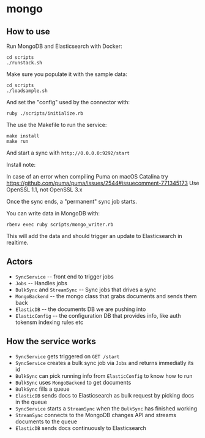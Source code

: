 # mongo

## How to use

Run MongoDB and Elasticsearch with Docker:

```
cd scripts
./runstack.sh
```

Make sure you populate it with the sample data:
```
cd scripts
./loadsample.sh
```

And set the "config" used by the connector with:
```
ruby ./scripts/initialize.rb
```

The use the Makefile to run the service:
```
make install
make run
```

And start a sync with `http://0.0.0.0:9292/start`

  Install note:

  In case of an error when compiling Puma on macOS Catalina
  try https://github.com/puma/puma/issues/2544#issuecomment-771345173
  Use OpenSSL 1.1, not OpenSSL 3.x


Once the sync ends, a "permanent" sync job starts.

You can write data in MongoDB with:
```
rbenv exec ruby scripts/mongo_writer.rb
```

This will add the data and should trigger an update to Elasticsearch in realtime.


## Actors

- `SyncService` -- front end to trigger jobs
- `Jobs` -- Handles jobs
- `BulkSync` and `StreamSync` -- Sync jobs that drives a sync
- `MongoBackend` -- the mongo class that grabs documents and sends them back
- `ElasticDB` -- the documents DB we are pushing into
- `ElasticConfig` -- the configuration DB that provides info, like auth tokensm indexing rules etc

## How the service works

- `SyncService` gets triggered on `GET /start`
- `SyncService` creates a bulk sync job via `Jobs` and returns immediatly its id
- `BulkSync` can pick running info from `ElasticConfig` to know how to run
- `BulkSync` uses `MongoBackend` to get documents
- `BulkSync` fills a queue
- `ElasticDB` sends docs to Elasticsearch as bulk request by picking docs in the queue
- `SyncService` starts a `StreamSync` when the `BulkSync` has finished working
- `StreamSync` connects to the MongoDB changes API and streams documents to the queue
- `ElasticDB` sends docs continuously to Elasticsearch
